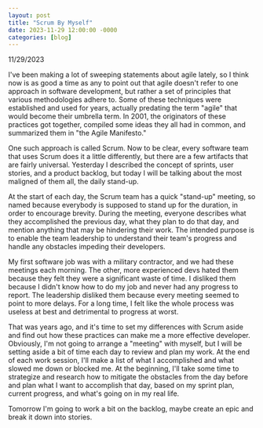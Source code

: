 ```yaml
---
layout: post
title: "Scrum By Myself"
date: 2023-11-29 12:00:00 -0000
categories: [blog]
---
```


11/29/2023

I've been making a lot of sweeping statements about agile lately, so I think now is as good a time as any to point out that agile doesn't refer to one approach in software development, but rather a set of principles that various methodologies adhere to. Some of these techniques were established and used for years, actually predating the term "agile" that would become their umbrella term. In 2001, the originators of these practices got together, compiled some ideas they all had in common, and summarized them in "the Agile Manifesto."

One such approach is called Scrum. Now to be clear, every software team that uses Scrum does it a little differently, but there are a few artifacts that are fairly universal. Yesterday I described the concept of sprints, user stories, and a product backlog, but today I will be talking about the most maligned of them all, the daily stand-up.

At the start of each day, the Scrum team has a quick "stand-up" meeting, so named because everybody is supposed to stand up for the duration, in order to encourage brevity. During the meeting, everyone describes what they accomplished the previous day, what they plan to do that day, and mention anything that may be hindering their work. The intended purpose is to enable the team leadership to understand their team's progress and handle any obstacles impeding their developers.

My first software job was with a military contractor, and we had these meetings each morning. The other, more experienced devs hated them because they felt they were a significant waste of time. I disliked them because I didn't know how to do my job and never had any progress to report. The leadership disliked them because every meeting seemed to point to more delays. For a long time, I felt like the whole process was useless at best and detrimental to progress at worst.

That was years ago, and it's time to set my differences with Scrum aside and find out how these practices can make me a more effective developer. Obviously, I'm not going to arrange a "meeting" with myself, but I will be setting aside a bit of time each day to review and plan my work. At the end of each work session, I'll make a list of what I accomplished and what slowed me down or blocked me. At the beginning, I'll take some time to strategize and research how to mitigate the obstacles from the day before and plan what I want to accomplish that day, based on my sprint plan, current progress, and what's going on in my real life.

Tomorrow I'm going to work a bit on the backlog, maybe create an epic and break it down into stories.